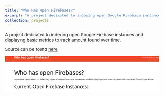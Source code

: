 ```yaml
---
title: "Who Has Open Firebases?"
excerpt: "A project dedicated to indexing open Google Firebase instances and displaying basic metrics to track amount found over time.<br/><img src='/images/whohasopenfirebases.jpg'>"
collection: projects
---
```


A project dedicated to indexing open Google Firebase instances and displaying basic metrics to track amount found over time.

Source can be found [here](https://github.com/edrapac/whohasopenfirebases)

<img src="/images/whohasopenfirebases.jpg" alt="Who Has Open Firebases?">
